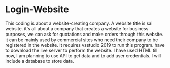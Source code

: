 # Login-Website
This coding is about a website-creating company.
A website title is sai website.
it's all about a company that creates a website for business purposes, we can ask for quotations and make orders through this website. it can be mainly used by commercial sites who need their company to be registered in the website.
It requires vsstudio 2019 to run this program. have to download the live server to perform the website. I have used HTML till now, I am planning to use API to get data and to add user credentials. I will include a database to store data.
